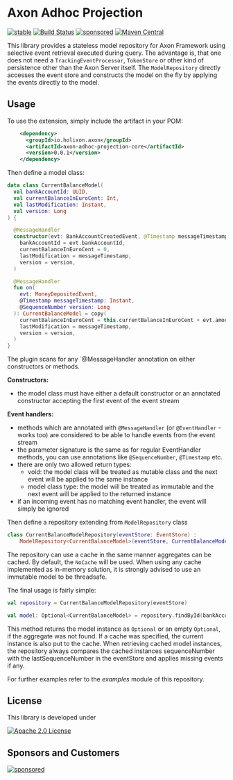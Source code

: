 # Axon Adhoc Projection

[![stable](https://img.shields.io/badge/lifecycle-STABLE-green.svg)](https://github.com/holisticon#open-source-lifecycle)
[![Build Status](https://github.com/holixon/axon-adhoc-projection/workflows/Development%20branches/badge.svg)](https://github.com/holixon/axon-adhoc-projection/actions)
[![sponsored](https://img.shields.io/badge/sponsoredBy-Holisticon-RED.svg)](https://holisticon.de/)
[![Maven Central](https://maven-badges.herokuapp.com/maven-central/io.holixon.axon/axon-adhoc-projection/badge.svg)](https://maven-badges.herokuapp.com/maven-central/io.holixon.axon/axon-adhoc-projection)

This library provides a stateless model repository for Axon Framework using selective event retrieval executed during query. 
The advantage is, that one does not need a `TrackingEventProcessor`, `TokenStore`  or other kind of persistence other than the Axon Server itself. 
The `ModelRepository` directly accesses the event store and constructs the model on the fly by applying the events directly to the model.

## Usage

To use the extension, simply include the artifact in your POM:

```xml
    <dependency>
      <groupId>io.holixon.axon</groupId>
      <artifactId>axon-adhoc-projection-core</artifactId>
      <version>0.0.1</version>
    </dependency>
```

Then define a model class:

```kotlin
data class CurrentBalanceModel(
  val bankAccountId: UUID,
  val currentBalanceInEuroCent: Int,
  val lastModification: Instant,
  val version: Long
) {

  @MessageHandler
  constructor(evt: BankAccountCreatedEvent, @Timestamp messageTimestamp: Instant, @SequenceNumber version: Long) : this(
    bankAccountId = evt.bankAccountId,
    currentBalanceInEuroCent = 0,
    lastModification = messageTimestamp,
    version = version,
  )

  @MessageHandler
  fun on(
    evt: MoneyDepositedEvent,
    @Timestamp messageTimestamp: Instant,
    @SequenceNumber version: Long
  ): CurrentBalanceModel = copy(
    currentBalanceInEuroCent = this.currentBalanceInEuroCent + evt.amountInEuroCent,
    lastModification = messageTimestamp,
    version = version,
  )
}
```
The plugin scans for any `@MessageHandler annotation on either constructors or methods.

**Constructors:**
- the model class must have either a default constructor or an annotated constructor accepting the first event of the event stream

**Event handlers:**
- methods which are annotated with `@MessageHandler` (or `@EventHandler` - works too) are considered to be able to handle events from the event stream
- the parameter signature is the same as for regular EventHandler methods, you can use annotations like `@SequenceNumber`, `@Timestamp` etc.
- there are only two allowed return types:
  - void: the model class will be treated as mutable class and the next event will be applied to the same instance
  - model class type: the model will be treated as immutable and the next event will be applied to the returned instance
- if an incoming event has no matching event handler, the event will simply be ignored

Then define a repository extending from `ModelRepository` class

```kotlin
class CurrentBalanceModelRepository(eventStore: EventStore) :
    ModelRepository<CurrentBalanceModel>(eventStore, CurrentBalanceModel::class.java, NoCache.INSTANCE)
```
The repository can use a cache in the same manner aggregates can be cached. By default, the `NoCache` will be used.
When using any cache implemented as in-memory solution, it is strongly advised to use an immutable model to be threadsafe.

The final usage is fairly simple:
```kotlin
val repository = CurrentBalanceModelRepository(eventStore)

val model: Optional<CurrentBalanceModel> = repository.findById(bankAccountId)
```
This method returns the model instance as `Optional` or an empty `Optional`, if the aggregate was not found. 
If a cache was specified, the current instance is also put to the cache. When retrieving cached model instances, the repository always 
compares the cached instances sequenceNumber with the lastSequenceNumber in the eventStore and applies missing events if any.

For further examples refer to the *examples* module of this repository.

## License

This library is developed under

[![Apache 2.0 License](https://img.shields.io/badge/License-Apache%202.0-blue.svg)](/LICENSE)

## Sponsors and Customers

[![sponsored](https://img.shields.io/badge/sponsoredBy-Holisticon-red.svg)](https://holisticon.de/)
